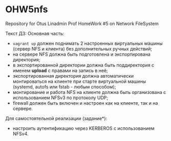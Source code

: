 # OHW5nfs
Repository for Otus Linadmin Prof HomeWork #5 on Network FileSystem 

Текст ДЗ: 
Основная часть:
- `vagrant up` должен поднимать 2 настроенных виртуальных машины
(сервер NFS и клиента) без дополнительных ручных действий;
- на сервере NFS должна быть подготовлена и экспортирована
директория;
- в экспортированной директории должна быть поддиректория
с именем __upload__ с правами на запись в неё;
- экспортированная директория должна автоматически монтироваться
на клиенте при старте виртуальной машины (systemd, autofs или fstab -
любым способом);
- монтирование и работа NFS на клиенте должна быть организована
с использованием NFSv3 по протоколу UDP;
- firewall должен быть включен и настроен как на клиенте,
так и на сервере.

Для самостоятельной реализации (задание*):
- настроить аутентификацию через KERBEROS с использованием NFSv4.
